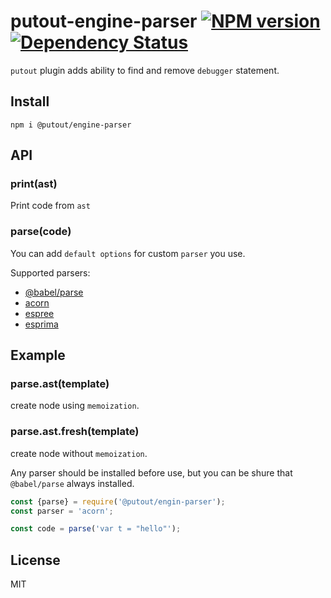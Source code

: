 # putout-engine-parser [![NPM version][NPMIMGURL]][NPMURL] [![Dependency Status][DependencyStatusIMGURL]][DependencyStatusURL]

[NPMIMGURL]:                https://img.shields.io/npm/v/@putout/engine-parser.svg?style=flat&longCache=true
[NPMURL]:                   https://npmjs.org/package/@putout/engine-parser"npm"

[DependencyStatusURL]:      https://david-dm.org/coderaiser/putout?path=packages/engine-parser
[DependencyStatusIMGURL]:   https://david-dm.org/coderaiser/putout.svg?path=packages/engine-parser

`putout` plugin adds ability to find and remove `debugger` statement.

## Install

```
npm i @putout/engine-parser
```

## API

### print(ast)

Print code from `ast`

### parse(code)

You can add `default options` for custom `parser` you use.

Supported parsers:
- [@babel/parse](https://babeljs.io/docs/en/babel-parser)
- [acorn](https://github.com/acornjs/acorn)
- [espree](https://github.com/eslint/espree)
- [esprima](https://esprima.org/)

## Example

### parse.ast(template)
create node using `memoization`.

### parse.ast.fresh(template)
create node without `memoization`.

Any parser should be installed before use, but you can be shure that `@babel/parse` always installed.

```js
const {parse} = require('@putout/engin-parser');
const parser = 'acorn';

const code = parse('var t = "hello"');
```

## License

MIT

